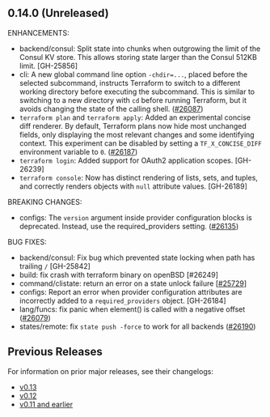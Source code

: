 ## 0.14.0 (Unreleased)

ENHANCEMENTS:

* backend/consul: Split state into chunks when outgrowing the limit of the Consul KV store. This allows storing state larger than the Consul 512KB limit. [GH-25856]
* cli: A new global command line option `-chdir=...`, placed before the selected subcommand, instructs Terraform to switch to a different working directory before executing the subcommand. This is similar to switching to a new directory with `cd` before running Terraform, but it avoids changing the state of the calling shell. ([#26087](https://github.com/hashicorp/terraform/issues/26087))
* `terraform plan` and `terraform apply`: Added an experimental concise diff renderer. By default, Terraform plans now hide most unchanged fields, only displaying the most relevant changes and some identifying context. This experiment can be disabled by setting a `TF_X_CONCISE_DIFF` environment variable to `0`. ([#26187](https://github.com/hashicorp/terraform/issues/26187))
* `terraform login`: Added support for OAuth2 application scopes. [GH-26239]
* `terraform console`: Now has distinct rendering of lists, sets, and tuples, and correctly renders objects with `null` attribute values. [GH-26189]

BREAKING CHANGES:
* configs: The `version` argument inside provider configuration blocks is deprecated. Instead, use the required_providers setting. ([#26135](https://github.com/hashicorp/terraform/issues/26135))

BUG FIXES:

* backend/consul: Fix bug which prevented state locking when path has trailing `/` [GH-25842]
* build: fix crash with terraform binary on openBSD [#26249]
* command/clistate: return an error on a state unlock failure [[#25729](https://github.com/hashicorp/terraform/issues/25729)] 
* configs: Report an error when provider configuration attributes are incorrectly added to a `required_providers` object. [GH-26184]
* lang/funcs: fix panic when element() is called with a negative offset ([#26079](https://github.com/hashicorp/terraform/issues/26079))
* states/remote: fix `state push -force` to work for all backends ([#26190](https://github.com/hashicorp/terraform/issues/26190))


## Previous Releases

For information on prior major releases, see their changelogs:

* [v0.13](https://github.com/hashicorp/terraform/blob/v0.13/CHANGELOG.md)
* [v0.12](https://github.com/hashicorp/terraform/blob/v0.12/CHANGELOG.md)
* [v0.11 and earlier](https://github.com/hashicorp/terraform/blob/v0.11/CHANGELOG.md)
